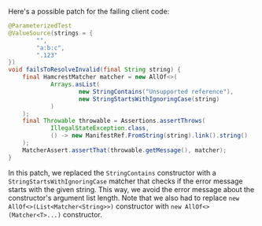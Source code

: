 Here's a possible patch for the failing client code:

```java
@ParameterizedTest
@ValueSource(strings = {
        "",
        "a:b:c",
        ".123"
})
void failsToResolveInvalid(final String string) {
    final HamcrestMatcher matcher = new AllOf<>(
            Arrays.asList(
                    new StringContains("Unsupported reference"),
                    new StringStartsWithIgnoringCase(string)
            )
    );
    final Throwable throwable = Assertions.assertThrows(
            IllegalStateException.class,
            () -> new ManifestRef.FromString(string).link().string()
    );
    MatcherAssert.assertThat(throwable.getMessage(), matcher);
}
```

In this patch, we replaced the `StringContains` constructor with a `StringStartsWithIgnoringCase` matcher that checks if the error message starts with the given string. This way, we avoid the error message about the constructor's argument list length. Note that we also had to replace `new AllOf<>(List<Matcher<String>>)` constructor with `new AllOf<>(Matcher<T>...)` constructor.